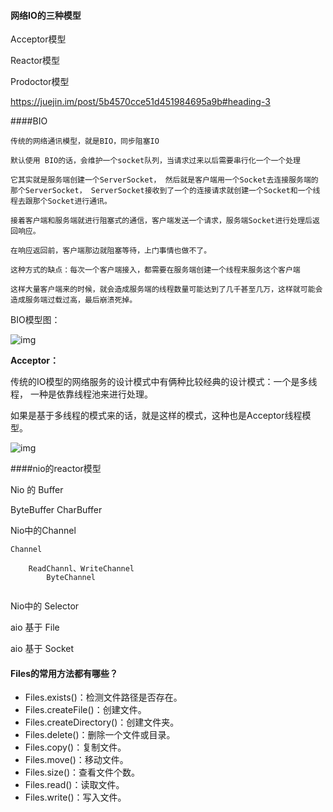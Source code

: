 #### 网络IO的三种模型

Acceptor模型

Reactor模型

Prodoctor模型



<https://juejin.im/post/5b4570cce51d451984695a9b#heading-3> 



####BIO

```
传统的网络通讯模型，就是BIO，同步阻塞IO

默认使用 BIO的话，会维护一个socket队列，当请求过来以后需要串行化一个一个处理

它其实就是服务端创建一个ServerSocket， 然后就是客户端用一个Socket去连接服务端的那个ServerSocket， ServerSocket接收到了一个的连接请求就创建一个Socket和一个线程去跟那个Socket进行通讯。

接着客户端和服务端就进行阻塞式的通信，客户端发送一个请求，服务端Socket进行处理后返回响应。

在响应返回前，客户端那边就阻塞等待，上门事情也做不了。

这种方式的缺点：每次一个客户端接入，都需要在服务端创建一个线程来服务这个客户端

这样大量客户端来的时候，就会造成服务端的线程数量可能达到了几千甚至几万，这样就可能会造成服务端过载过高，最后崩溃死掉。
```



BIO模型图：

 ![img](https://upload-images.jianshu.io/upload_images/7564501-8f684afe5b241ccd?imageMogr2/auto-orient/strip|imageView2/2/w/583/format/webp) 

 

**Acceptor：**

传统的IO模型的网络服务的设计模式中有俩种比较经典的设计模式：一个是多线程， 一种是依靠线程池来进行处理。

如果是基于多线程的模式来的话，就是这样的模式，这种也是Acceptor线程模型。

 ![img](https://upload-images.jianshu.io/upload_images/7564501-001440a59f6fde83?imageMogr2/auto-orient/strip|imageView2/2/w/562/format/webp) 









####nio的reactor模型









Nio 的 Buffer





ByteBuffer CharBuffer



Nio中的Channel

```
Channel 

	ReadChannl、WriteChannel
		ByteChannel
	
```







Nio中的 Selector



aio 基于 File



aio 基于 Socket



#### Files的常用方法都有哪些？

- Files.exists()：检测文件路径是否存在。
- Files.createFile()：创建文件。
- Files.createDirectory()：创建文件夹。
- Files.delete()：删除一个文件或目录。
- Files.copy()：复制文件。
- Files.move()：移动文件。
- Files.size()：查看文件个数。
- Files.read()：读取文件。
- Files.write()：写入文件。